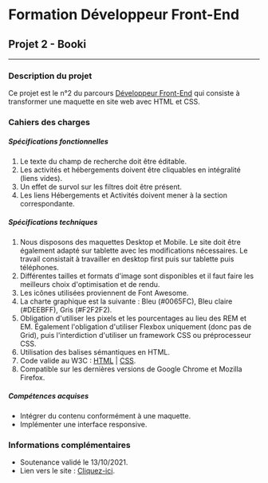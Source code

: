 # Formation Développeur Front-End
## Projet 2 - Booki
------------
### Description du projet
Ce projet est le n°2 du parcours [Développeur Front-End](https://openclassrooms.com/fr/paths/516-developpeur-front-end "Développeur Front-End") qui consiste à transformer une maquette en site web avec HTML et CSS.
### Cahiers des charges
##### Spécifications fonctionnelles
1. Le texte du champ de recherche doit être éditable.
2. Les activités et hébergements doivent être cliquables en intégralité (liens vides).
3. Un effet de survol sur les filtres doit être présent.
4. Les liens Hébergements et Activités doivent mener à la section correspondante.

##### Spécifications techniques
1. Nous disposons des maquettes Desktop et Mobile. Le site doit être également adapté sur tablette avec les modifications nécessaires.  Le travail consistait à travailler en desktop first puis sur tablette puis téléphones.
2. Différentes tailles et formats d'image sont disponibles et il faut faire les meilleurs choix d'optimisation et de rendu.
3. Les icônes utilisées proviennent de Font Awesome.
4. La charte graphique est la suivante : Bleu (#0065FC), Bleu claire (#DEEBFF), Gris (#F2F2F2).
5.  Obligation d'utiliser les pixels et les pourcentages au lieu des REM et EM. Également l'obligation d'utiliser Flexbox uniquement (donc pas de Grid), puis l'interdiction d'utiliser un framework CSS ou préprocesseur CSS.
6. Utilisation des balises sémantiques en HTML.
7. Code valide au W3C : [HTML](https://validator.w3.org/nu/?doc=https%3A%2F%2Fsebastien-d-me.github.io%2FSebastienDelahaye_2_28092021%2F "HTML") | [CSS](https://jigsaw.w3.org/css-validator/validator?uri=https%3A%2F%2Fsebastien-d-me.github.io%2FSebastienDelahaye_2_28092021%2Fcss%2Fbooki.css&profile=css3svg&usermedium=all&warning=1&vextwarning=&lang=fr "CSS").
8. Compatible sur les dernières versions de Google Chrome et Mozilla Firefox.

##### Compétences acquises
- Intégrer du contenu conformément à une maquette.
- Implémenter une interface responsive.

### Informations complémentaires
- Soutenance validé le 13/10/2021.
- Lien vers le site : [Cliquez-ici](https://sebastien-d-me.github.io/SebastienDelahaye_2_28092021/ "Cliquez-ici").



